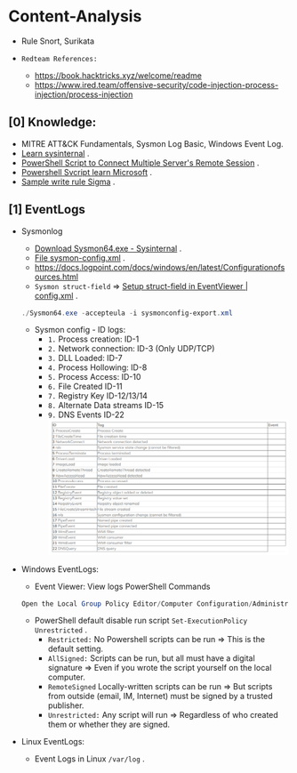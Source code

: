 # Content-Analysis
- Rule Snort, Surikata

- `Redteam References:`
   * https://book.hacktricks.xyz/welcome/readme
   * https://www.ired.team/offensive-security/code-injection-process-injection/process-injection

## [0] Knowledge:
- MITRE ATT&CK Fundamentals, Sysmon Log Basic, Windows Event Log.
- [Learn sysinternal](https://www.youtube.com/watch?v=fCp2usRXmGg) .
- [PowerShell Script to Connect Multiple Server's Remote Session](https://www.youtube.com/watch?v=zaSxFqLTf0s&t=124s) .
- [Powershell Svcript learn Microsoft](https://learn.microsoft.com/en-us/training/modules/script-with-powershell/2-introduction-scripting) .
- [Sample write rule Sigma](https://www.nextron-systems.com/2018/02/10/write-sigma-rules/) .

## [1] EventLogs

- Sysmonlog
  * [Download Sysmon64.exe - Sysinternal](https://learn.microsoft.com/en-us/sysinternals/downloads/sysmon) .
  * [File sysmon-config.xml](https://github.com/SwiftOnSecurity/sysmon-config) .
  * https://docs.logpoint.com/docs/windows/en/latest/Configurationofsources.html
  * `Sysmon struct-field` => [Setup struct-field in EventViewer | config.xml](https://rootdse.org/posts/understanding-sysmon-events/#event-id-10-processaccess') .
  ```powershell
  ./Sysmon64.exe -accepteula -i sysmonconfig-export.xml
  ```
  * Sysmon config - ID logs:
    + `1.` Process creation: ID-1
    + `2.` Network connection: ID-3 (Only UDP/TCP)
    + `3.` DLL Loaded: ID-7
    + `4.` Process Hollowing: ID-8
    + `5.` Process Access: ID-10
    + `6.` File Created ID-11
    + `7.` Registry Key ID-12/13/14
    + `8.` Alternate Data streams ID-15
    + `9.` DNS Events ID-22
     ![SysmonEventID.png](./images/SysmonEventID.png)
  
- Windows EventLogs:
  * Event Viewer: View logs PowerShell Commands
  ```powershell
  Open the Local Group Policy Editor/Computer Configuration/Administrative Templates/Windows Components/Windows PowerShell/Turn on PowerShell Script Block Logging.
  ```
  * PowerShell default disable run script `Set-ExecutionPolicy Unrestricted` .
     + `Restricted:` No Powershell scripts can be run => This is the default setting. 
     + `AllSigned:` Scripts can be run, but all must have a digital signature => Even if you wrote the script yourself on the local computer. 
     + `RemoteSigned` Locally-written scripts can be run => But scripts from outside (email, IM, Internet) must be signed by a trusted publisher. 
     + `Unrestricted:` Any script will run => Regardless of who created them or whether they are signed.

- Linux EventLogs:
    * Event Logs in Linux `/var/log` .

